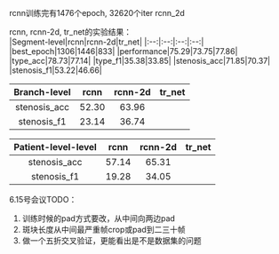rcnn训练完有1476个epoch, 32620个iter
rcnn_2d


rcnn, rcnn-2d, tr_net的实验结果：  
|Segment-level|rcnn|rcnn-2d|tr_net|
|:--:|:--:|:--:|:--:|
|best_epoch|1306|1446|833|
|performance|75.29|73.75|77.86|
|type_acc|78.73|77.14|
|type_f1|35.38|33.85|
|stenosis_acc|71.85|70.37|
|stenosis_f1|53.22|46.66|

|Branch-level|rcnn|rcnn-2d|tr_net|
|:--:|:--:|:--:|:--:|
|stenosis_acc|52.30|63.96|
|stenosis_f1|23.14|36.74|

|Patient-level-level|rcnn|rcnn-2d|tr_net|
|:--:|:--:|:--:|:--:|
|stenosis_acc|57.14|65.31|
|stenosis_f1|19.28|34.05|

6.15号会议TODO：  
1. 训练时候的pad方式要改，从中间向两边pad
2. 斑块长度从中间最严重帧crop或pad到二三十帧
3. 做一个五折交叉验证，更能看出是不是数据集的问题